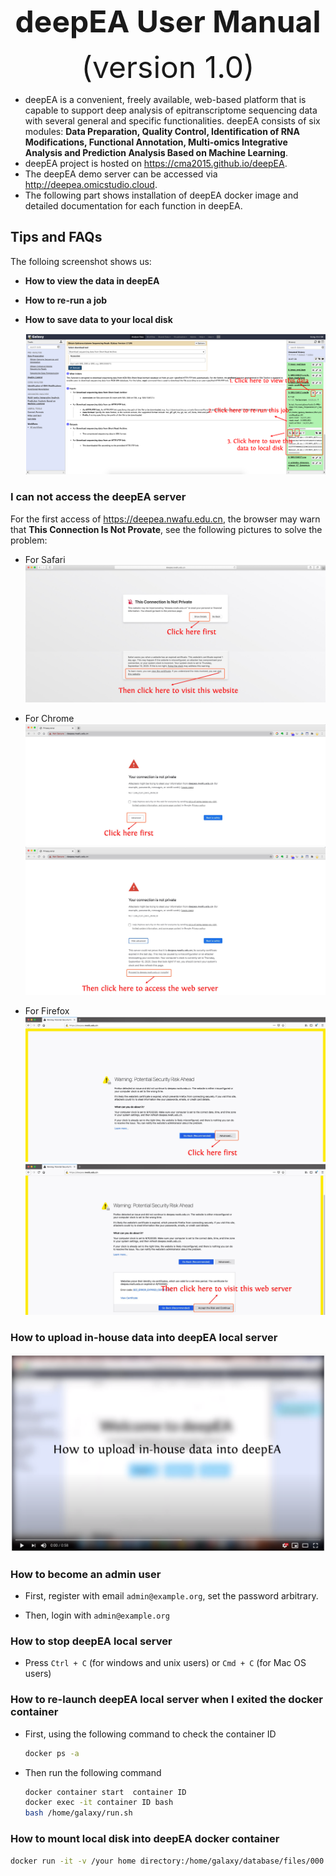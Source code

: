 <div align='center' >
<p><font size='70'><strong>deepEA User Manual</strong></font></p>
<font size='100'>(version 1.0)</font>
</div>

- deepEA is a convenient, freely available, web-based platform that is capable to support deep analysis of epitranscriptome sequencing data with several general and specific functionalities. deepEA consists of six modules: **Data Preparation, Quality Control, Identification of RNA Modifications, Functional Annotation, Multi-omics Integrative Analysis and Prediction Analysis Based on Machine Learning**. 
- deepEA project is hosted on https://cma2015.github.io/deepEA. 
- The deepEA demo server can be accessed via http://deepea.omicstudio.cloud.
- The following part shows installation of deepEA docker image and detailed documentation for each function in deepEA.

## Tips and FAQs

The folloing screenshot shows us:

- **How to view the data in deepEA**
- **How to re-run a job**
- **How to save data to your local disk**

	![0-0](../assets/img/0-0.png)



### I can not access the deepEA server

For the first access of https://deepea.nwafu.edu.cn, the browser may warn that **This Connection Is Not Provate**, see the following pictures to solve the problem:

- For Safari
![Safari](../assets/img/Safari.jpg)

- For Chrome
  ![Chrom-1](../assets/img/chrome-1.jpg)
  ![Chrom-2](../assets/img/chrome-2.jpg)

- For Firefox
  ![Firefox-1](../assets/img/Firefox-1.jpg)
  ![Firefox-2](../assets/img/Firefox-2.jpg)
  

### How to upload in-house data into deepEA local server

<a href="https://youtu.be/vDd9yQHiYYQ" target="_blank">
    <img border="0" src="../assets/img/how_to_upload_data.png" />
</a>

### How to become an admin user

- First, register with email `admin@example.org`, set the password arbitrary.

- Then, login with `admin@example.org`


### How to stop deepEA local server
- Press `Ctrl + C` (for windows and unix users) or `Cmd + C` (for Mac OS users)

### How to re-launch deepEA local server when I exited the docker container
- First, using the following command to check the container ID
  ```bash
  docker ps -a
  ```
- Then run the following command
  ```bash
  docker container start  container ID
  docker exec -it container ID bash
  bash /home/galaxy/run.sh
  ```
### How to mount local disk into deepEA docker container

```bash
docker run -it -v /your home directory:/home/galaxy/database/files/000 -p 8080:8080 malab/deepea bash
```



